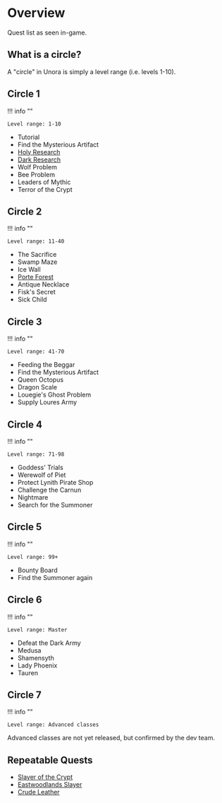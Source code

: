 # Overview

Quest list as seen in-game.

## What is a circle?

A "circle" in Unora is simply  a level range (i.e. levels 1-10).

## Circle 1

!!! info ""

    Level range: 1-10

- Tutorial
- Find the Mysterious Artifact
- [Holy Research](./circles/circle_1/holy_research.md)
- [Dark Research](./circles/circle_1/dark_research.md)
- Wolf Problem
- Bee Problem
- Leaders of Mythic
- Terror of the Crypt

## Circle 2

!!! info ""

    Level range: 11-40

- The Sacrifice
- Swamp Maze
- Ice Wall
- [Porte Forest](./circles/circle_2/porte_forest.md)
- Antique Necklace
- Fisk's Secret
- Sick Child

## Circle 3

!!! info ""

    Level range: 41-70

- Feeding the Beggar
- Find the Mysterious Artifact
- Queen Octopus
- Dragon Scale
- Louegie's Ghost Problem
- Supply Loures Army

## Circle 4

!!! info ""

    Level range: 71-98

- Goddess' Trials
- Werewolf of Piet
- Protect Lynith Pirate Shop
- Challenge the Carnun
- Nightmare
- Search for the Summoner

## Circle 5

!!! info ""

    Level range: 99+

- Bounty Board
- Find the Summoner again

## Circle 6

!!! info ""

    Level range: Master

- Defeat the Dark Army
- Medusa
- Shamensyth
- Lady Phoenix
- Tauren

## Circle 7

!!! info ""

    Level range: Advanced classes

Advanced classes are not yet released, but confirmed by the dev team.

## Repeatable Quests

- [Slayer of the Crypt](./circles/side/slayer_of_the_crypt.md)
- [Eastwoodlands Slayer](./circles/side/eastwoodlands_slayer.md)
- [Crude Leather](./circles/side/crude_leather.md)

